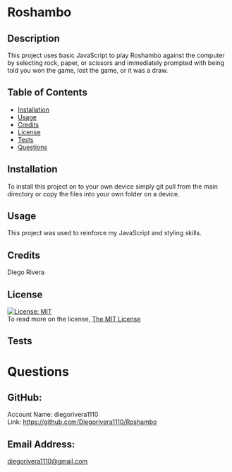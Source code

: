 # Roshambo

  ## Description
  This project uses basic JavaScript to play Roshambo against the computer by selecting rock, paper, or scissors and immediately prompted with being told you won the game, lost the game, or it was a draw. 

  ## Table of Contents
  - [Installation](#installation)
  - [Usage](#usage)
  - [Credits](#credits)
  - [License](#license)
  - [Tests](#tests)
  - [Questions](#questions)

  ## Installation
  To install this project on to your own device simply git pull from the main directory or copy the files into your own folder on a device. 

  ## Usage
  This project was used to reinforce my JavaScript and styling skills. 

  ## Credits
  Diego Rivera

  ## License
  [![License: MIT](https://img.shields.io/badge/License-MIT-yellow.svg)](https://opensource.org/licenses/MIT)<br />
  To read more on the license, [The MIT License](https://opensource.org/licenses/MIT)

  ## Tests
  
  
  # Questions

  ## GitHub: 
  Account Name: diegorivera1110<br /> 
  Link: https://github.com/Diegorivera1110/Roshambo

  ## Email Address: 
  diegorivera1110@gmail.com


